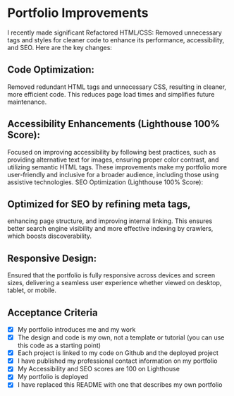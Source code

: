 # Portfolio Improvements

I recently made significant Refactored HTML/CSS: Removed unnecessary tags and styles for cleaner code to enhance its performance, accessibility, and SEO. Here are the key changes:

## Code Optimization:

Removed redundant HTML tags and unnecessary CSS, resulting in cleaner, more efficient code. This reduces page load times and simplifies future maintenance.

## Accessibility Enhancements (Lighthouse 100% Score):

Focused on improving accessibility by following best practices, such as providing alternative text for images, ensuring proper color contrast, and utilizing semantic HTML tags. These improvements make my portfolio more user-friendly and inclusive for a broader audience, including those using assistive technologies.
SEO Optimization (Lighthouse 100% Score):

## Optimized for SEO by refining meta tags,

enhancing page structure, and improving internal linking. This ensures better search engine visibility and more
effective indexing by crawlers, which boosts discoverability.

## Responsive Design:

Ensured that the portfolio is fully responsive across devices and screen sizes, delivering a seamless user experience whether viewed on desktop, tablet, or mobile.

## Acceptance Criteria

- [x] My portfolio introduces me and my work
- [x] The design and code is my own, not a template or tutorial (you can use this code as a starting point)
- [x] Each project is linked to my code on Github and the deployed project
- [x] I have published my professional contact information on my portfolio
- [x] My Accessibility and SEO scores are 100 on Lighthouse
- [x] My portfolio is deployed
- [x] I have replaced this README with one that describes my own portfolio
